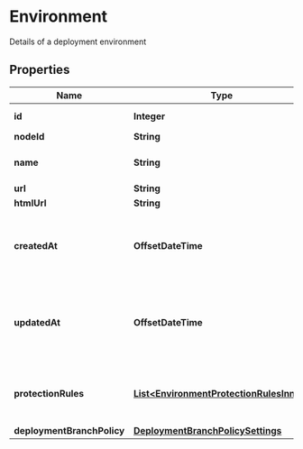 

# Environment

Details of a deployment environment

## Properties

| Name | Type | Description | Notes |
|------------ | ------------- | ------------- | -------------|
|**id** | **Integer** | The id of the environment. |  |
|**nodeId** | **String** |  |  |
|**name** | **String** | The name of the environment. |  |
|**url** | **String** |  |  |
|**htmlUrl** | **String** |  |  |
|**createdAt** | **OffsetDateTime** | The time that the environment was created, in ISO 8601 format. |  |
|**updatedAt** | **OffsetDateTime** | The time that the environment was last updated, in ISO 8601 format. |  |
|**protectionRules** | [**List&lt;EnvironmentProtectionRulesInner&gt;**](EnvironmentProtectionRulesInner.md) | Built-in deployment protection rules for the environment. |  [optional] |
|**deploymentBranchPolicy** | [**DeploymentBranchPolicySettings**](DeploymentBranchPolicySettings.md) |  |  [optional] |



